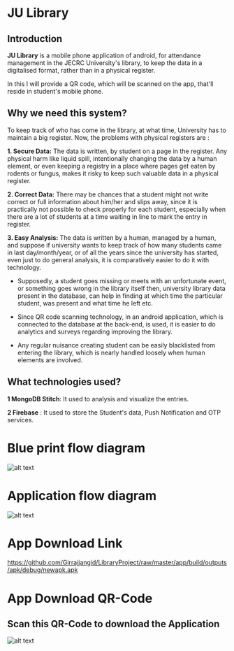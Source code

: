 # JU Library
## Introduction

**JU Library** is a mobile phone application of android, for attendance management in the JECRC University's library, to keep the data in a digitalised format, rather than in a physical register. 

In this I will provide a QR code, which will be scanned on the app, that'll reside in student's mobile phone.

## Why we need this system? 

To keep track of who has come in the library, at what time, University has to maintain a big register. Now, the problems with physical registers are :

**1. Secure Data:** The data is written, by student on a page in the register. Any physical harm like liquid spill, intentionally changing the data by a human element, or even keeping a registry in a place where pages get eaten by rodents or fungus, makes it risky to keep such valuable data in a physical register.

**2. Correct Data:** There may be chances that a student might not write correct or full information about him/her and slips away, since it is practically not possible to check properly for each student, especially when there are a lot of students at a time waiting in line to mark the entry in register.

**3. Easy Analysis:** The data is written by a human, managed by a human, and suppose if university wants to keep track of how many students came in last day/month/year, or of all the years since the university has started, even just to do general analysis, it is comparatively easier to do it with technology.

* Supposedly, a student goes missing or meets with an unfortunate event, or something goes wrong in the library itself then, university library data present in the database, can help in finding at which time the particular student, was present and what time he left etc. 

* Since QR code scanning technology, in an android application,  which is connected to the database at the back-end, is used, it is easier to do analytics and surveys regarding improving the library. 

* Any regular nuisance creating student can be easily blacklisted from entering the library, which is nearly handled loosely when human elements are involved.

## What technologies used?

**1 MongoDB Stitch**: It used to analysis and visualize the entries.

**2 Firebase** : It used to store the Student's data, Push Notification and OTP services.

# Blue print flow diagram

![alt text](https://github.com/Girrajjangid/LibraryProject/blob/master/Untitled-Project.jpg)

# Application flow diagram

![alt text](https://github.com/Girrajjangid/LibraryProject/blob/master/Untitled-Project%20(1).jpg)

# App Download Link
https://github.com/Girrajjangid/LibraryProject/raw/master/app/build/outputs/apk/debug/newapk.apk

# App Download QR-Code

## Scan this QR-Code to download the Application

![alt text](https://github.com/Girrajjangid/LibraryProject/blob/master/adqr4.png)
